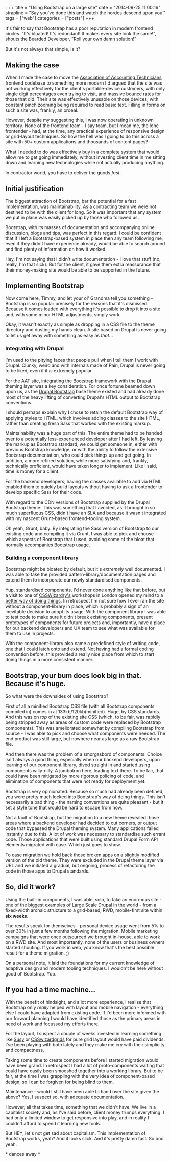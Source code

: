 +++
title = "Using Bootstrap on a large site"
date = "2014-09-25 11:00:16"
strapline = "Say you've done this and watch the hordes descend upon you."
tags = ["web"]
categories = ["posts"]
+++

<p>It's fair to say that Bootstrap has a poor reputation in modern frontend circles. "It's bloated! It's redundant! It makes every site look the same!", shouts the Bearded Developer, "Roll your own damn solution!"</p>

<p>But it's not always that simple, is it?</p>

<h2>Making the case</h2>

<p>When I made the case to move the <a href="https://www.aat.org.uk/">Association of Accounting Technicians</a> frontend codebase to something more modern I'd argued that the site was not working effectively for the client's portable-device customers, with only single digit percentages even trying to visit, and massive bounce rates for those that did. Their site was effectively unusable on those devices, with constant pinch zooming being required to read basic text. Filling in forms on such a site was, frankly, an ordeal.</p>

<p>However, despite my suggesting this, I was now operating in unknown territory. None of the frontend team -  I say team, but I mean me, the lone frontender - had, at the time, any practical experience of responsive design or grid-layout techniques. So how the hell was I going to do this across a site with 50+ custom applications and thousands of content pages?</p>

<p>What I needed to do was effectively buy in a complete system that would allow me to get going immediately, without investing client time in me sitting down and learning new technologies while not actually producing anything.</p>

<p>In contractor world, you have to deliver the goods <em>fast</em>.</p>

<h2>Initial justification</h2>

<p>The biggest attraction of Bootstrap, bar the potential for a fast implementation, was maintainability. As a contracting team we were not destined to be with the client for long. So it was important that any system we put in place was easily picked up by those who followed us.</p>

<p>Bootstrap, with its masses of documentation and accompanying online discussion, blogs and tips, was perfect in this regard. I could be confident that if I left a Bootstrap-based system in place then any team following me, even if they didn't have experience already, would be able to search around and find plenty of information on how it worked.</p>

<p>Hey, I'm not saying that I didn't write documentation - I love that stuff (no, really, I'm that sick). But for the client, it gave them extra reassurance that their money-making site would be able to be supported in the future.</p>

<h2>Implementing Bootstrap</h2>

<p>Now come here, Timmy, and let your ol' Grandma tell you something - Bootstrap is so popular precisely for the reasons that it's dismissed. Because it comes loaded with everything it's possible to drop it into a site and, with some minor HTML adjustments, simply work.</p>

<p>Okay, it wasn't exactly as simple as dropping in a CSS file to the theme directory and dusting my hands clean. A site based on Drupal is never going to let us get away with something as easy as <em>that</em>...</p>

<h3>Integrating with Drupal</h3>

<p>I'm used to the pitying faces that people pull when I tell them I work with Drupal. Clunky, weird and with internals made of Pain, Drupal is never going to be liked, even if it <em>is</em> extremely popular.</p>

<p>For the AAT site, integrating the Bootstrap framework with the Drupal theming layer was a key consideration. For once fortune beamed down upon us, as the <a href="https://www.drupal.org/project/bootstrap">Drupal Bootstrap</a> base theme existed and had already done most of the heavy lifting of converting Drupal's HTML output to Bootstrap conventions.</p>

<p>I should perhaps explain why I chose to retain the default Bootstrap way of applying styles to HTML, which involves adding classes to the site HTML, rather than creating fresh Sass that worked with the existing markup.</p>

<p>Maintainability was a huge part of this. The entire theme had to be handed over to a potentially less-experienced developer after I had left. By leaving the markup as Bootstrap standard, we could get someone in, either with previous Bootstrap knowledge, or with the ability to follow the extensive Bootstrap documentation, who could pick things up and get going. In addition, a more refined solution, while more satisfying and, frankly, technically proficient, would have taken longer to implement. Like I said, time is money for a client.</p>

<p>For the backend developers, having the classes available to add via HTML enabled them to quickly build layouts without having to ask a frontender to develop specific Sass for their code.</p>

<p>With regard to the CDN versions of Bootstrap supplied by the Drupal Bootstrap theme: This was something that I avoided, as it brought in so much superfluous CSS, didn't have an SLA and because it wasn't integrated with my nascent Grunt-based frontend-tooling system.</p>

<p>Oh yeah, Grunt, baby. By integrating the Sass version of Bootstrap to our existing code and compiling it via Grunt, I was able to pick and choose which aspects of Bootstrap that I used, avoiding some of the bloat that normally accompanies Bootstrap usage.</p>

<h3>Building a component library</h3>

<p>Bootstrap might be bloated by default, but it's <em>extremely</em> well documented. I was able to take the provided pattern-library/documentation pages and extend them to incorporate our newly standardised components.</p>

<p>Yup, standardised components. I'd never done anything like that before, but a visit to one of <a href="http://csswizardry.com/">CSSWizardry's</a> workshops in London opened my mind to a <a href="http://smacss.com/book/resources">better way of doing things</a>. In retrospect I'm not sure how I ever ran the site without a component-library in place, which is probably a sign of an inevitable decision to adopt its usage. With the component library I was able to test code to make sure it didn't break existing components, present prototypes of components for future projects and, importantly, have a place for our backend developers and UX team to see what was available for them to use in projects.</p>

<p>With the component-library also came a predefined style of writing code, one that I could latch onto and extend. Not having had a formal coding convention before, this provided a really nice place from which to start doing things in a more consistent manner.</p>

<h2>Bootstrap, your bum does look big in that. Because it's huge.</h2>

<p>So what were the downsides of using Bootstrap?</p>

<p>First of all a minified Bootstrap CSS file (with all Bootstrap components compiled in) comes in at 133kb/120kb(minified). Huge, by CSS standards. And this was on <em>top</em> of the existing site CSS (which, to be fair, was rapidly being stripped away as areas of custom code were replaced by Bootstrap components). This was ameliorated somewhat by compiling Bootstrap from source - I was able to pick and choose what components were needed. The end product was still large, but nowhere near as large as a raw Bootstrap file.</p>

<p>And then there was the problem of a smorgasbord of components. Choice isn't always a good thing, especially when our backend developers, upon learning of our component library, dived straight in and started using components willy-nilly. A jumbotron here, leading text there. To be fair, that could have been mitigated by more rigorous policing of code, and elimination of components that were not ready for deployment yet.</p>

<p>Bootstrap is very opinionated. Because so much had already been defined, you were pretty much locked into Bootstrap's way of doing things. This isn't necessarily a bad thing - the naming conventions are quite pleasant - but it set a style tone that would be hard to escape from now.</p>

<p>Not a fault of Bootstrap, but the migration to a new theme revealed those areas where a backend developer had decided to cut corners, or output code that bypassed the Drupal theming system. Many applications failed instantly due to this. A lot of work was necessary to standardise such errant code. Those applications that were built using standard Drupal Form API elements migrated with ease. Which just goes to show.</p>

<p>To ease migration we hold back those broken apps on a slightly modified version of the old theme. They were excluded in the Drupal theme layer via URL and we initiated a gradual, but ongoing, process of refactoring the code in those apps to Drupal standards.</p>

<h2>So, did it work?</h2>

<p>Using the built-in components, I was able, solo, to take an enormous site - one of the biggest examples of Large Scale Drupal in the world - from a fixed-width archaic structure to a grid-based, RWD, mobile-first site within <strong>six weeks</strong>.</p>

<p>The results speak for themselves - personal device usage went from 5% to over 30% in just a few months following the migration. Mobile marketing campaigns that were once outsourced we brought in-house, able to work on a RWD site. And most importantly, none of the users or business owners started shouting. If you work in web, you know that's the best possible result for a theme migration. ;)</p>

<p>On a personal note, it laid the foundations for my current knowledge of adaptive design and modern tooling techniques. I wouldn't be here without good ol' Bootstrap. Yup.</p>

<h2>If you had a time machine...</h2>

<p>With the benefit of hindsight, and a lot more experience, I realise that Bootstrap only <em>really</em> helped with layout and mobile navigation - everything else I could have adapted from existing code. If I'd been more informed with our forward planning I would have identified those as the primary areas in need of work and focussed my efforts there.</p>

<p>For the layout, I suspect a couple of weeks invested in learning something like <a href="http://susy.oddbird.net/">Susy</a> or <a href="https://github.com/csswizardry/csswizardry-grids">CSSwizardgrids</a> for pure grid layout would have paid dividends. I've been playing with both lately and they make me cry with their simplicity and compactness.</p>

<p>Taking some time to create components before I started migration would have been grand. In retrospect I had a lot of proto-components waiting that could have easily been smooshed together into a working library. But to be fair, at the time I was grappling with the very idea of component-based design, so I can be forgiven for being blind to them.</p>

<p>Maintenance - would I still have been able to hand over the site given the above? Yes, I suspect so, with adequate documentation.</p>

<p>However, all that takes time, something that we didn't have. We live in a capitalist society and, as I've said before, client money trumps everything. I had only a limited window to get responsive into play, and in reality I couldn't afford to spend it learning new tools.</p>

<p>But HEY, let's not get sad about capitalism. This implementation of Bootstrap works, yeah? And it looks slick. And it's pretty damn fast. So boo yeah.</p>

<p>*  dances away *</p>